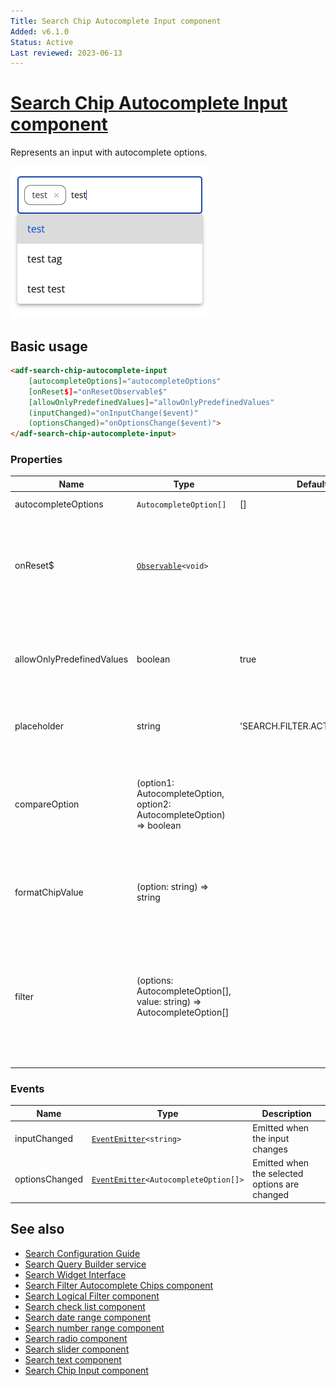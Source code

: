 ```yaml
---
Title: Search Chip Autocomplete Input component
Added: v6.1.0
Status: Active
Last reviewed: 2023-06-13
---
```


# [Search Chip Autocomplete Input component](../../../lib/content-services/src/lib/search/components/search-chip-autocomplete-input/search-chip-autocomplete-input.component.ts "Defined in search-chip-autocomplete-input.component.ts")

Represents an input with autocomplete options.

![Search Chip Autocomplete Input](../../docassets/images/search-chip-autocomplete-input.png)

## Basic usage

```html
<adf-search-chip-autocomplete-input
    [autocompleteOptions]="autocompleteOptions"
    [onReset$]="onResetObservable$"
    [allowOnlyPredefinedValues]="allowOnlyPredefinedValues"
    (inputChanged)="onInputChange($event)"
    (optionsChanged)="onOptionsChange($event)">
</adf-search-chip-autocomplete-input>
```

### Properties

| Name                      | Type                     | Default value | Description                                                                                                                                   |
|---------------------------|--------------------------|----|-----------------------------------------------------------------------------------------------------------------------------------------------|
| autocompleteOptions       | `AutocompleteOption[]` | [] | Options for autocomplete                                                                                                                      |
| onReset$                  | [`Observable`](https://rxjs.dev/guide/observable)`<void>` |    | Observable that will listen to any reset event causing component to clear the chips and input                                                 |
| allowOnlyPredefinedValues | boolean | true | A flag that indicates whether it is possible to add a value not from the predefined ones                                                      |
| placeholder               | string | 'SEARCH.FILTER.ACTIONS.ADD_OPTION' | Placeholder which should be displayed in input.                                                                                               |
| compareOption             | (option1: AutocompleteOption, option2: AutocompleteOption) => boolean |  | Function which is used to selected options with all options so it allows to detect which options are already selected.                        |
| formatChipValue           | (option: string) => string |  | Function which is used to format custom typed options.                                                                                        |
| filter                    | (options: AutocompleteOption[], value: string) => AutocompleteOption[] |  | Function which is used to filter out possible options from hint. By default it checks if option includes typed value and is case insensitive. |

### Events

| Name | Type | Description                                   |
| ---- | ---- |-----------------------------------------------|
| inputChanged | [`EventEmitter`](https://angular.io/api/core/EventEmitter)`<string>` | Emitted when the input changes                |
| optionsChanged | [`EventEmitter`](https://angular.io/api/core/EventEmitter)`<AutocompleteOption[]>` | Emitted when the selected options are changed |

## See also

-   [Search Configuration Guide](../../user-guide/search-configuration-guide.md)
-   [Search Query Builder service](../services/search-query-builder.service.md)
-   [Search Widget Interface](../interfaces/search-widget.interface.md)
-   [Search Filter Autocomplete Chips component](search-filter-autocomplete-chips.component.md)
-   [Search Logical Filter component](search-logical-filter.component.md)
-   [Search check list component](search-check-list.component.md)
-   [Search date range component](search-date-range.component.md)
-   [Search number range component](search-number-range.component.md)
-   [Search radio component](search-radio.component.md)
-   [Search slider component](search-slider.component.md)
-   [Search text component](search-text.component.md)
-   [Search Chip Input component](search-chip-input.component.md)
